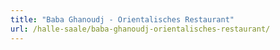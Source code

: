 ```yaml
---
title: "Baba Ghanoudj - Orientalisches Restaurant"
url: /halle-saale/baba-ghanoudj-orientalisches-restaurant/
---
```

